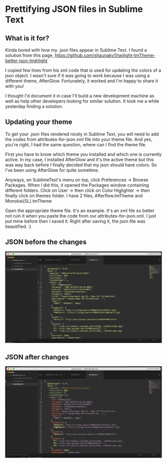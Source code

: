 # Prettifying JSON files in Sublime Text

## What is it for?

Kinda bored with how my .json files appear in Sublime Text. I found a solution from this page, https://github.com/shaunakv1/twilight-tmTheme-better-json-highlight

I copied few lines from his xml code that is used for updating the colors of a json object. I wasn't sure if it was going to work because I was using a different theme, AfterGlow. Fortunately, it worked and I'm happy to share it with you!

I thought I'd document it in case I'll build a new development machine as well as help other developers looking for similar solution. It took me a while yesterday finding a solution.

## Updating your theme

To get your .json files rendered nicely in Sublime Text, you will need to add the codes from attributes-for-json.xml file into your theme file. And yes, you're right, I had the same question, where can I find the theme file.

First you have to know which theme you installed and which one is currently active. In my case, I installed AfterGlow and it's the active theme but this was way back before I finally decided that my json should have colors. So I've been using AfterGlow for quite sometime.

Anyways, on SublimeText's menu on top, click Preferences -> Browse Packages. When I did this, it opened the Packages window containing different folders. Click on User -> then click on Color Higlighter -> then finally click on themes folder. I have 2 files, Afterflow.tmTheme and Monokai(SL).tmTheme

Open the appropriate theme file. It's an example. It's an xml file so better not ruin it when you paste the code from our attributes-for-json.xml. I just put mine before </array> then I saved it. Right after saving it, the json file was beautified. :)

## JSON before the changes
![Image of Before Changes](/before.png)

## JSON after changes
![Image of Before Changes](/after.png)

